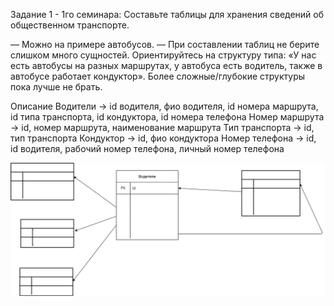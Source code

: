 Задание 1 - 1го семинара:
Составьте таблицы для хранения сведений об общественном транспорте.

— Можно на примере автобусов.
— При составлении таблиц не берите слишком много сущностей. Ориентируйтесь на структуру типа: «У нас есть автобусы на разных маршрутах, у автобуса есть водитель, также в автобусе работает кондуктор». Более сложные/глубокие структуры пока лучше не брать.

Описание
Водители -> id водителя, фио водителя, id номера маршрута, id типа транспорта, id кондуктора, id номера телефона
Номер маршрута -> id, номер маршрута, наименование маршрута
Тип транспорта -> id, тип транспорта
Кондуктор -> id, фио кондуктора
Номер телефона -> id, id водителя, рабочий номер телефона, личный номер телефона

![Ссылка на схему](diagram.drawio.png)

